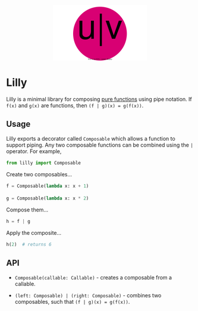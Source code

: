 <div align=center>
  <br>
  <img width=50% src='./images/lamb.svg'></img>
  <br>
</div>

# Lilly

Lilly is a minimal library for composing [pure functions](https://en.wikipedia.org/wiki/Pure_function) using pipe notation. If `f(x)` and `g(x)` are functions, then `(f | g)(x) = g(f(x))`.


## Usage

Lilly exports a decorator called `Composable` which allows a function to support piping. Any two composable functions can be combined using the `|` operator. For example,

```py
from lilly import Composable
```

Create two composables...

```py
f = Composable(lambda x: x + 1)

g = Composable(lambda x: x * 2)
```

Compose them...

```py
h = f | g 
```

Apply the composite...

```py
h(2)  # returns 6 
```


## API

* `Composable(callable: Callable)` - creates a composable from a callable. 

* `(left: Composable) | (right: Composable)` - combines two composables, such that `(f | g)(x) = g(f(x))`.
